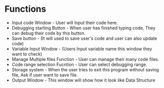 # Functions
* Input code Window - User will Input their code here. 
* Debugging starting Button - When user has finished typing code, They can debug their code by this button. 
* Save button - (It will used to save user's code and user can also update code)
* Variable Input Window - (Users Input variable name this window they want to check)
* Manage Multiple files Function - User can manage their many code files.
* Code range selection Fucntion - User can select debugging range.
* Storage system - When the user tries to exit this program without saving file, Ask if user want to save file.
* Output Window - This window will show how it look like Data Structure

